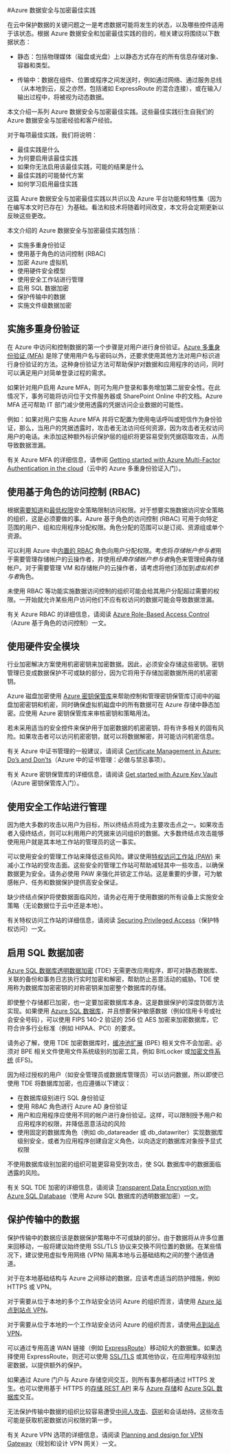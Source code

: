 <properties
   pageTitle="数据安全与加密最佳实践 | Microsoft Azure"
   description="本文提供一系列有关使用内置 Azure 功能实现数据安全与加密的最佳实践。"
   services="security"
   documentationCenter="na"
   authors="YuriDio"
   manager="swadhwa"
   editor="TomSh"/>  


<tags
   ms.service="security"
   ms.devlang="na"
   ms.topic="article"
   ms.tgt_pltfrm="na"
   ms.workload="na"
   ms.date="08/16/2016"
   wacn.date="10/31/2016"
   ms.author="yuridio"/>  


#Azure 数据安全与加密最佳实践

在云中保护数据的关键问题之一是考虑数据可能将发生的状态，以及哪些控件适用于该状态。根据 Azure 数据安全和加密最佳实践的目的，相关建议将围绕以下数据状态：

- 静态：包括物理媒体（磁盘或光盘）上以静态方式存在的所有信息存储对象、容器和类型。

- 传输中：数据在组件、位置或程序之间发送时，例如通过网络、通过服务总线（从本地到云，反之亦然，包括诸如 ExpressRoute 的混合连接），或在输入/输出过程中，将被视为动态数据。

本文介绍一系列 Azure 数据安全与加密最佳实践。这些最佳实践衍生自我们的 Azure 数据安全与加密经验和客户经验。

对于每项最佳实践，我们将说明：

- 最佳实践是什么
- 为何要启用该最佳实践
- 如果你无法启用该最佳实践，可能的结果是什么
- 最佳实践的可能替代方案
- 如何学习启用最佳实践

这篇 Azure 数据安全与加密最佳实践以共识以及 Azure 平台功能和特性集（因为在编写本文时已存在）为基础。看法和技术将随着时间改变，本文将会定期更新以反映这些更改。

本文介绍的 Azure 数据安全与加密最佳实践包括：

- 实施多重身份验证
- 使用基于角色的访问控制 (RBAC)
- 加密 Azure 虚拟机
- 使用硬件安全模型
- 使用安全工作站进行管理
- 启用 SQL 数据加密
- 保护传输中的数据
- 实施文件级数据加密


## 实施多重身份验证

在 Azure 中访问和控制数据的第一个步骤是对用户进行身份验证。[Azure 多重身份验证 (MFA)](/documentation/articles/multi-factor-authentication/) 是除了使用用户名与密码以外，还要求使用其他方法对用户标识进行身份验证的方法。这种身份验证方法可帮助保护对数据和应用程序的访问，同时可以满足用户对简单登录过程的需求。

如果针对用户启用 Azure MFA，则可为用户登录和事务增加第二层安全性。在此情况下，事务可能将访问位于文件服务器或 SharePoint Online 中的文档。Azure MFA 还可帮助 IT 部门减少使用透露的凭据访问企业数据的可能性。

例如：如果对用户实施 Azure MFA 并将它配置为使用电话呼叫或短信作为身份验证，那么，当用户的凭据透露时，攻击者无法访问任何资源，因为攻击者无权访问用户的电话。未添加这种额外标识保护层的组织将更容易受到凭据窃取攻击，从而导致数据泄漏。

有关 Azure MFA 的详细信息，请参阅 [Getting started with Azure Multi-Factor Authentication in the cloud](/documentation/articles/multi-factor-authentication-get-started-cloud/)（云中的 Azure 多重身份验证入门）。

## 使用基于角色的访问控制 (RBAC)
根据[需要知道](https://en.wikipedia.org/wiki/Need_to_know)和[最低权限](https://en.wikipedia.org/wiki/Principle_of_least_privilege)安全策略限制访问权限。对于想要实施数据访问安全策略的组织，这是必须要做的事。Azure 基于角色的访问控制 (RBAC) 可用于向特定范围的用户、组和应用程序分配权限。角色分配的范围可以是订阅、资源组或单个资源。

可以利用 Azure 中[内置的 RBAC](/documentation/articles/role-based-access-built-in-roles/) 角色向用户分配权限。考虑将*存储帐户参与者*用于需要管理存储帐户的云操作者，并使用*经典存储帐户参与者*角色来管理经典存储帐户。对于需要管理 VM 和存储帐户的云操作者，请考虑将他们添加到*虚拟机参与者*角色。

未使用 RBAC 等功能实施数据访问控制的组织可能会给其用户分配超过需要的权限。一开始就允许某些用户访问他们不应有权访问的数据可能会导致数据泄漏。

有关 Azure RBAC 的详细信息，请阅读 [Azure Role-Based Access Control](/documentation/articles/role-based-access-control-configure/)（Azure 基于角色的访问控制）一文。

## 使用硬件安全模块

行业加密解决方案使用机密密钥来加密数据。因此，必须安全存储这些密钥。密钥管理已变成数据保护不可或缺的部分，因为它将用于存储加密数据所用的机密密钥。

Azure 磁盘加密使用 [Azure 密钥保管库](/home/features/key-vault/)来帮助控制和管理密钥保管库订阅中的磁盘加密密钥和机密，同时确保虚拟机磁盘中的所有数据可在 Azure 存储中静态加密。应使用 Azure 密钥保管库来审核密钥和策略用法。

若未采用适当的安全控件来保护用于加密数据的机密密钥，将有许多相关的固有风险。如果攻击者可以访问机密密钥，就可以将数据解密，并可能访问机密信息。

有关 Azure 中证书管理的一般建议，请阅读 [Certificate Management in Azure: Do’s and Don’ts](https://blogs.msdn.microsoft.com/azuresecurity/2015/07/13/certificate-management-in-azure-dos-and-donts/)（Azure 中的证书管理：必做与禁忌事项）。

有关 Azure 密钥保管库的详细信息，请阅读 [Get started with Azure Key Vault](/documentation/articles/key-vault-get-started/)（Azure 密钥保管库入门）。

## 使用安全工作站进行管理

因为绝大多数的攻击以用户为目标，所以终结点将成为主要攻击点之一。如果攻击者入侵终结点，则可以利用用户的凭据来访问组织的数据。大多数终结点攻击能够使用用户就是其本地工作站的管理员的这一事实。

可以使用安全的管理工作站来降低这些风险。建议使用[特权访问工作站 (PAW)](https://technet.microsoft.com/zh-cn/library/mt634654.aspx) 来减小工作站的受攻击面。这些安全的管理工作站可帮助减轻其中一些攻击，以确保数据更为安全。请务必使用 PAW 来强化并锁定工作站。这是重要的步骤，可为敏感帐户、任务和数据保护提供高安全保证。

缺少终结点保护将使数据面临风险，请务必在用于使用数据的所有设备上实施安全策略（无论数据位于云中还是本地）。

有关特权访问工作站的详细信息，请阅读 [Securing Privileged Access](https://technet.microsoft.com/zh-cn/library/mt631194.aspx)（保护特权访问）一文。

## 启用 SQL 数据加密

[Azure SQL 数据库透明数据加密](https://msdn.microsoft.com/zh-cn/library/dn948096.aspx) (TDE) 无需更改应用程序，即可对静态数据库、关联的备份和事务日志执行实时加密和解密，帮助防止恶意活动的威胁。TDE 使用称为数据库加密密钥的对称密钥来加密整个数据库的存储。

即使整个存储都已加密，也一定要加密数据库本身。这是数据保护的深度防御方法实现。如果使用 [Azure SQL 数据库](https://msdn.microsoft.com/zh-cn/library/0bf7e8ff-1416-4923-9c4c-49341e208c62.aspx)，并且想要保护敏感数据（例如信用卡号或社会安全号码），可以使用 FIPS 140-2 验证的 256 位 AES 加密来加密数据库，它符合许多行业标准（例如 HIPAA、PCI）的要求。

请务必了解，使用 TDE 加密数据库时，[缓冲池扩展](https://msdn.microsoft.com/zh-cn/library/dn133176.aspx) (BPE) 相关文件不会加密。必须对 BPE 相关文件使用文件系统级别的加密工具，例如 BitLocker 或[加密文件系统](https://technet.microsoft.com/zh-cn/library/cc700811.aspx) (EFS)。

因为经过授权的用户（如安全管理员或数据库管理员）可以访问数据，所以即使已使用 TDE 将数据库加密，也应遵循以下建议：

- 在数据库级别进行 SQL 身份验证
- 使用 RBAC 角色进行 Azure AD 身份验证
- 用户和应用程序应使用不同的帐户进行身份验证。这样，可以限制授予用户和应用程序的权限，并降低恶意活动的风险
- 使用固定的数据库角色（例如 db\_datareader 或 db\_datawriter）实现数据库级别安全，或者为应用程序创建自定义角色，以向选定的数据库对象授予显式权限

不使用数据库级别加密的组织可能更容易受到攻击，使 SQL 数据库中的数据面临透露的风险。

有关 SQL TDE 加密的详细信息，请阅读 [Transparent Data Encryption with Azure SQL Database](https://msdn.microsoft.com/zh-cn/library/0bf7e8ff-1416-4923-9c4c-49341e208c62.aspx)（使用 Azure SQL 数据库的透明数据加密）一文。

## 保护传输中的数据

保护传输中的数据应该是数据保护策略中不可或缺的部分。由于数据将从许多位置来回移动，一般将建议始终使用 SSL/TLS 协议来交换不同位置的数据。在某些情况下，建议使用虚拟专用网络 (VPN) 隔离本地与云基础结构之间的整个通信通道。

对于在本地基础结构与 Azure 之间移动的数据，应该考虑适当的防护措施，例如 HTTPS 或 VPN。

对于需要从位于本地的多个工作站安全访问 Azure 的组织而言，请使用 [Azure 站点到站点 VPN](/documentation/articles/vpn-gateway-site-to-site-create/)。

对于需要从位于本地的一个工作站安全访问 Azure 的组织而言，请使用[点到站点 VPN](/documentation/articles/vpn-gateway-point-to-site-create/)。

可以通过专用高速 WAN 链接（例如 [ExpressRoute](https://www.azure.cn/home/features/expressroute/)）移动较大的数据集。如果选择使用 ExpressRoute，则还可以使用 [SSL/TLS](https://support.microsoft.com/zh-cn/kb/257591) 或其他协议，在应用程序级别加密数据，以提供额外的保护。

如果通过 Azure 门户与 Azure 存储空间交互，则所有事务都将通过 HTTPS 发生。也可以使用基于 HTTPS 的[存储 REST API](https://msdn.microsoft.com/zh-cn/library/azure/dd179355.aspx) 来与 [Azure 存储](/home/features/storage/)和 [Azure SQL 数据库](/home/features/sql-database/)交互。

无法保护传输中数据的组织比较容易遭受[中间人攻击](https://technet.microsoft.com/zh-cn/library/gg195821.aspx)、[窃听](https://technet.microsoft.com/zh-cn/library/gg195641.aspx)和会话劫持。这些攻击可能是获取机密数据访问权限的第一步。

有关 Azure VPN 选项的详细信息，请阅读 [Planning and design for VPN Gateway](/documentation/articles/vpn-gateway-plan-design/)（规划和设计 VPN 网关）一文。

<!---HONumber=Mooncake_1024_2016-->
